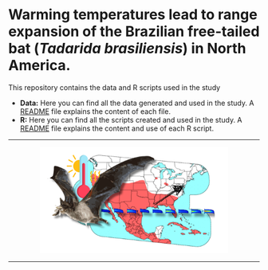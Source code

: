 # Warming temperatures lead to range expansion of the Brazilian free-tailed bat (<i>Tadarida brasiliensis</i>) in North America.

This repository contains the data and R scripts used in the study

- **Data:** Here you can find all the data generated and used in the study. A [README](https://github.com/oleon12/Tbrasiliensis_USrange/blob/main/Data/README.md) file explains the content of each file.
- **R:** Here you can find all the scripts created and used in the study. A [README](https://github.com/oleon12/Tbrasiliensis_USrange/blob/main/R/README.md) file explains the content and use of each R script.

---

<p align="center">
  <img src="Img.png" width="75%">
</p>

---
